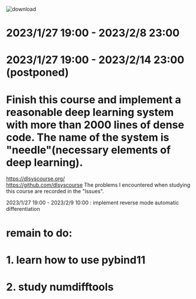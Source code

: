 ![download](https://user-images.githubusercontent.com/31559413/216627662-fd16649c-112f-4291-baee-8c46e0076c85.png)

# 2023/1/27  19:00 - 2023/2/8 23:00
# 2023/1/27  19:00 - 2023/2/14 23:00 (postponed)
# Finish this course and implement a reasonable deep learning system with more than 2000 lines of dense code. The name of the system is "needle"(necessary elements of deep learning). 
 https://dlsyscourse.org/   
 https://github.com/dlsyscourse
The problems I encountered when studying this course are recorded in the "Issues".
   
2023/1/27  19:00 - 2023/2/9 10:00 : implement reverse mode automatic differentiation
   

# remain to do:
# 1. learn how to use pybind11
# 2. study numdifftools

